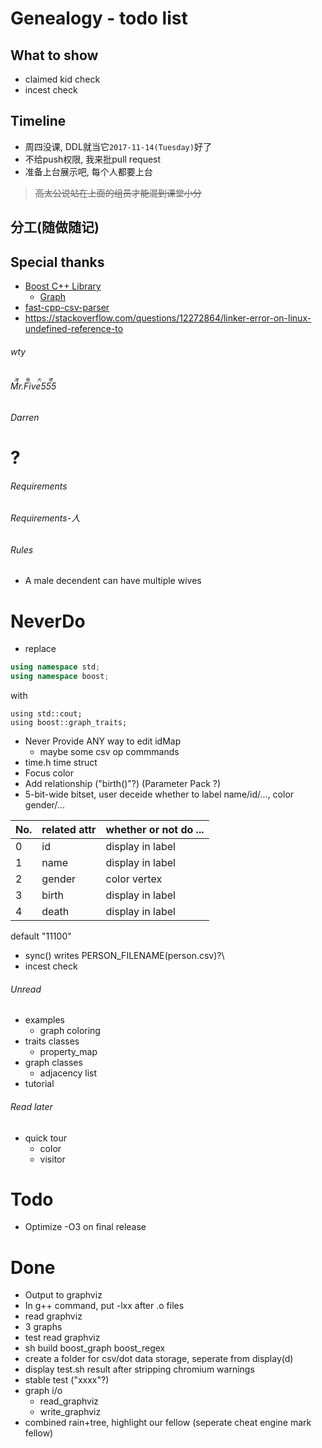 # Genealogy - todo list

## What to show

* claimed kid check
* incest check

## Timeline

* 周四没课, DDL就当它`2017-11-14(Tuesday)`好了
* 不给push权限, 我来批pull request
* 准备上台展示吧, 每个人都要上台
><del>高太公说站在上面的组员才能混到课堂小分</del>
## 分工(随做随记)

## Special thanks

* [Boost C++ Library](http://www.boost.org)
	* [Graph](http://www.boost.org/doc/libs/1_65_1/libs/graph/doc/table_of_contents.html)
* [fast-cpp-csv-parser](https://github.com/ben-strasser/fast-cpp-csv-parser)
* https://stackoverflow.com/questions/12272864/linker-error-on-linux-undefined-reference-to


###### wty


###### <ruby>Mr.Five555<rt>海龟大佬</rt></ruby>


###### Darren


# ?

###### Requirements

###### Requirements-人

###### Rules

* A male decendent can have multiple wives

# NeverDo

* replace

```c++
using namespace std;
using namespace boost;
```

with

```
using std::cout;
using boost::graph_traits;
```


* Never Provide ANY way to edit idMap
	* maybe some csv op commmands
* time.h time struct
* Focus color
* Add relationship ("birth()"?) (Parameter Pack ?)
* 5-bit-wide bitset, user deceide whether to label name/id/..., color gender/...

| No. | related attr | whether or not do ... |
| -   | -            | -                     |
| 0   | id           | display in label      |
| 1   | name         | display in label      |
| 2   | gender       | color vertex          |
| 3   | birth        | display in label      |
| 4   | death        | display in label      |

default "11100"
* sync() writes PERSON_FILENAME(person.csv)?\
* incest check


###### Unread

* examples
	* graph coloring
* traits classes
	* property_map
* graph classes
	* adjacency list
* tutorial

###### Read later

* quick tour
	* color
	* visitor

# Todo

* Optimize -O3 on final release

# Done

* Output to graphviz
* In g++ command, put -lxx after .o files
* read graphviz
* 3 graphs
* test read graphviz
* sh build boost_graph boost_regex
* create a folder for csv/dot data storage, seperate from display(d)
* display test.sh result after stripping chromium warnings
* stable test ("xxxx"?)
* graph i/o
	* read_graphviz
	* write_graphviz
* combined rain+tree, highlight our fellow (seperate cheat engine mark fellow)


